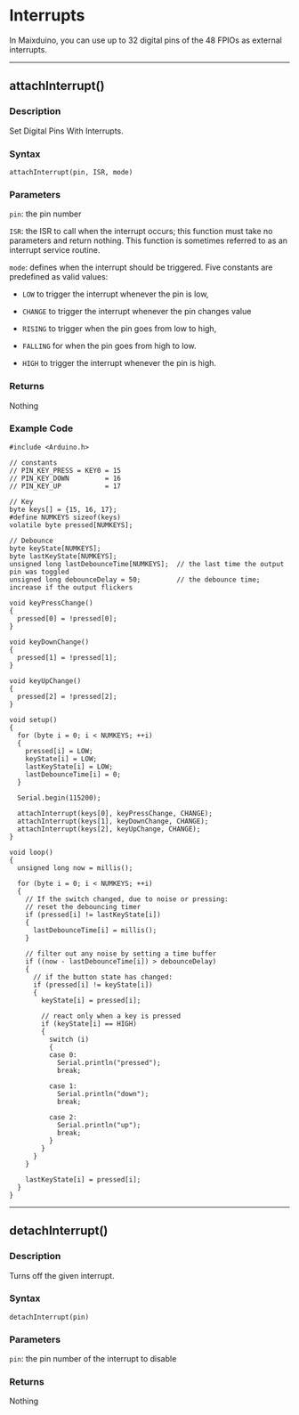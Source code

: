 Interrupts
=====

In Maixduino, you can use up to 32 digital pins of the 48 FPIOs as external interrupts.

-----

## attachInterrupt()

### Description

Set Digital Pins With Interrupts.

### Syntax

`attachInterrupt(pin, ISR, mode)`

### Parameters

`pin`: the pin number

`ISR`: the ISR to call when the interrupt occurs; this function must take no parameters and return nothing. This function is sometimes referred to as an interrupt service routine.

`mode`: defines when the interrupt should be triggered. Five constants are predefined as valid values:

* `LOW` to trigger the interrupt whenever the pin is low,

* `CHANGE` to trigger the interrupt whenever the pin changes value

* `RISING` to trigger when the pin goes from low to high,

* `FALLING` for when the pin goes from high to low.

* `HIGH` to trigger the interrupt whenever the pin is high.

### Returns

Nothing

###  Example Code
```
#include <Arduino.h>

// constants
// PIN_KEY_PRESS = KEY0 = 15
// PIN_KEY_DOWN         = 16
// PIN_KEY_UP           = 17

// Key
byte keys[] = {15, 16, 17};
#define NUMKEYS sizeof(keys)
volatile byte pressed[NUMKEYS];

// Debounce
byte keyState[NUMKEYS];
byte lastKeyState[NUMKEYS];
unsigned long lastDebounceTime[NUMKEYS];  // the last time the output pin was toggled
unsigned long debounceDelay = 50;         // the debounce time; increase if the output flickers

void keyPressChange()
{
  pressed[0] = !pressed[0];
}

void keyDownChange()
{
  pressed[1] = !pressed[1];
}

void keyUpChange()
{
  pressed[2] = !pressed[2];
}

void setup()
{
  for (byte i = 0; i < NUMKEYS; ++i)
  {
    pressed[i] = LOW;
    keyState[i] = LOW;
    lastKeyState[i] = LOW;
    lastDebounceTime[i] = 0;
  }

  Serial.begin(115200);

  attachInterrupt(keys[0], keyPressChange, CHANGE);
  attachInterrupt(keys[1], keyDownChange, CHANGE);
  attachInterrupt(keys[2], keyUpChange, CHANGE);
}

void loop()
{
  unsigned long now = millis();

  for (byte i = 0; i < NUMKEYS; ++i)
  {
    // If the switch changed, due to noise or pressing:
    // reset the debouncing timer
    if (pressed[i] != lastKeyState[i])
    {
      lastDebounceTime[i] = millis();
    }

    // filter out any noise by setting a time buffer
    if ((now - lastDebounceTime[i]) > debounceDelay)
    {
      // if the button state has changed:
      if (pressed[i] != keyState[i])
      {
        keyState[i] = pressed[i];

        // react only when a key is pressed
        if (keyState[i] == HIGH)
        {
          switch (i)
          {
          case 0:
            Serial.println("pressed");
            break;

          case 1:
            Serial.println("down");
            break;

          case 2:
            Serial.println("up");
            break;
          }
        }
      }
    }
    
    lastKeyState[i] = pressed[i];
  }
}
```

-----

## detachInterrupt()

### Description

Turns off the given interrupt.

### Syntax

`detachInterrupt(pin)` 

### Parameters

`pin`: the pin number of the interrupt to disable

### Returns
Nothing

